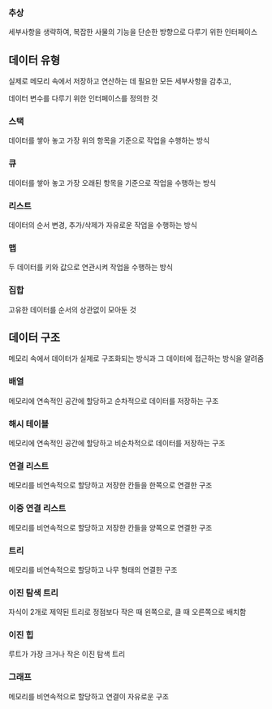 ### 추상
세부사항을 생략하여, 복잡한 사물의 기능을 단순한 방향으로 다루기 위한 인터페이스

## 데이터 유형
실제로 메모리 속에서 저장하고 연산하는 데 필요한 모든 세부사항을 감추고,

데이터 변수를 다루기 위한 인터페이스를 정의한 것

### 스택
데이터를 쌓아 놓고 가장 위의 항목을 기준으로 작업을 수행하는 방식

### 큐
데이터를 쌓아 놓고 가장 오래된 항목을 기준으로 작업을 수행하는 방식

### 리스트
데이터의 순서 변경, 추가/삭제가 자유로운 작업을 수행하는 방식

### 맵
두 데이터를 키와 값으로 연관시켜 작업을 수행하는 방식

### 집합
고유한 데이터를 순서의 상관없이 모아둔 것

## 데이터 구조
메모리 속에서 데이터가 실제로 구조화되는 방식과 그 데이터에 접근하는 방식을 알려줌

### 배열
메모리에 연속적인 공간에 할당하고 순차적으로 데이터를 저장하는 구조

### 해시 테이블
메모리에 연속적인 공간에 할당하고 비순차적으로 데이터를 저장하는 구조

### 연결 리스트
메모리를 비연속적으로 할당하고 저장한 칸들을 한쪽으로 연결한 구조

### 이중 연결 리스트
메모리를 비연속적으로 할당하고 저장한 칸들을 양쪽으로 연결한 구조

### 트리
메모리를 비연속적으로 할당하고 나무 형태의 연결한 구조

### 이진 탐색 트리
자식이 2개로 제약된 트리로 정점보다 작은 때 왼쪽으로, 클 때 오른쪽으로 배치함

### 이진 힙
루트가 가장 크거나 작은 이진 탐색 트리

### 그래프
메모리를 비연속적으로 할당하고 연결이 자유로운 구조